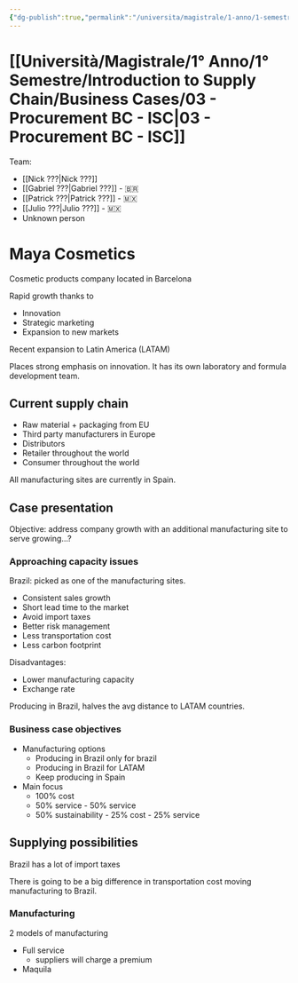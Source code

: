 ```yaml
---
{"dg-publish":true,"permalink":"/universita/magistrale/1-anno/1-semestre/introduction-to-supply-chain/business-cases/03-procurement-bc-isc/"}
---
```



# [[Università/Magistrale/1° Anno/1° Semestre/Introduction to Supply Chain/Business Cases/03 - Procurement BC - ISC\|03 - Procurement BC - ISC]]

Team:
- [[Nick ???\|Nick ???]]
- [[Gabriel ???\|Gabriel ???]] - 🇧🇷
- [[Patrick ???\|Patrick ???]] - 🇲🇽 
- [[Julio ???\|Julio ???]] - 🇲🇽
- Unknown person

# Maya Cosmetics

Cosmetic products company located in Barcelona

Rapid growth thanks to 
- Innovation
- Strategic marketing
- Expansion to new markets

Recent expansion to Latin America (LATAM)

Places strong emphasis on innovation. It has its own laboratory and formula development team.

## Current supply chain

- Raw material + packaging from EU
- Third party manufacturers in Europe
- Distributors
- Retailer throughout the world
- Consumer throughout the world

All manufacturing sites are currently in Spain.


## Case presentation

Objective: address company growth with an additional manufacturing site to serve growing...?

### Approaching capacity issues

Brazil: picked as one of the manufacturing sites.
- Consistent sales growth
- Short lead time to the market
- Avoid import taxes
- Better risk management
- Less transportation cost
- Less carbon footprint

Disadvantages:
- Lower manufacturing capacity
- Exchange rate


Producing in Brazil, halves the avg distance to LATAM countries.

### Business case objectives

- Manufacturing options
	- Producing in Brazil only for brazil
	- Producing in Brazil for LATAM
	- Keep producing in Spain
- Main focus
	- 100% cost
	- 50% service - 50% service
	- 50% sustainability - 25% cost - 25% service


## Supplying possibilities


Brazil has a lot of import taxes

There is going to be a big difference in transportation cost moving manufacturing to Brazil.

### Manufacturing

2 models of manufacturing
- Full service
	- suppliers will charge a premium
- Maquila
